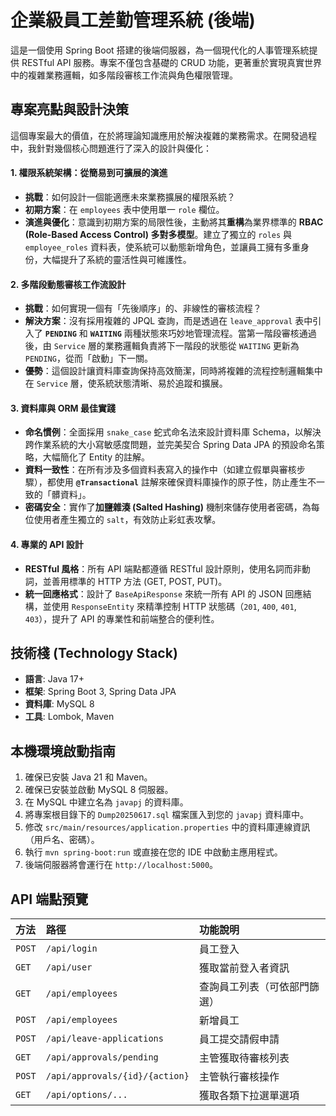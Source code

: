 # 企業級員工差勤管理系統 (後端)

這是一個使用 Spring Boot 搭建的後端伺服器，為一個現代化的人事管理系統提供 RESTful API 服務。專案不僅包含基礎的 CRUD 功能，更著重於實現真實世界中的複雜業務邏輯，如多階段審核工作流與角色權限管理。

## 專案亮點與設計決策

這個專案最大的價值，在於將理論知識應用於解決複雜的業務需求。在開發過程中，我針對幾個核心問題進行了深入的設計與優化：

#### 1. **權限系統架構：從簡易到可擴展的演進**
* **挑戰**：如何設計一個能適應未來業務擴展的權限系統？
* **初期方案**：在 `employees` 表中使用單一 `role` 欄位。
* **演進與優化**：意識到初期方案的局限性後，主動將其**重構**為業界標準的 **RBAC (Role-Based Access Control) 多對多模型**。建立了獨立的 `roles` 與 `employee_roles` 資料表，使系統可以動態新增角色，並讓員工擁有多重身份，大幅提升了系統的靈活性與可維護性。

#### 2. **多階段動態審核工作流設計**
* **挑戰**：如何實現一個有「先後順序」的、非線性的審核流程？
* **解決方案**：沒有採用複雜的 JPQL 查詢，而是透過在 `leave_approval` 表中引入了 **`PENDING`** 和 **`WAITING`** 兩種狀態來巧妙地管理流程。當第一階段審核通過後，由 `Service` 層的業務邏輯負責將下一階段的狀態從 `WAITING` 更新為 `PENDING`，從而「啟動」下一關。
* **優勢**：這個設計讓資料庫查詢保持高效簡潔，同時將複雜的流程控制邏輯集中在 `Service` 層，使系統狀態清晰、易於追蹤和擴展。

#### 3. **資料庫與 ORM 最佳實踐**
* **命名慣例**：全面採用 `snake_case` 蛇式命名法來設計資料庫 Schema，以解決跨作業系統的大小寫敏感度問題，並完美契合 Spring Data JPA 的預設命名策略，大幅簡化了 Entity 的註解。
* **資料一致性**：在所有涉及多個資料表寫入的操作中（如建立假單與審核步驟），都使用 **`@Transactional`** 註解來確保資料庫操作的原子性，防止產生不一致的「髒資料」。
* **密碼安全**：實作了**加鹽雜湊 (Salted Hashing)** 機制來儲存使用者密碼，為每位使用者產生獨立的 `salt`，有效防止彩虹表攻擊。

#### 4. **專業的 API 設計**
* **RESTful 風格**：所有 API 端點都遵循 RESTful 設計原則，使用名詞而非動詞，並善用標準的 HTTP 方法 (GET, POST, PUT)。
* **統一回應格式**：設計了 `BaseApiResponse` 來統一所有 API 的 JSON 回應結構，並使用 `ResponseEntity` 來精準控制 HTTP 狀態碼（`201`, `400`, `401`, `403`），提升了 API 的專業性和前端整合的便利性。

## 技術棧 (Technology Stack)
* **語言**: Java 17+
* **框架**: Spring Boot 3, Spring Data JPA
* **資料庫**: MySQL 8
* **工具**: Lombok, Maven

## 本機環境啟動指南
1.  確保已安裝 Java 21 和 Maven。
2.  確保已安裝並啟動 MySQL 8 伺服器。
3.  在 MySQL 中建立名為 `javapj` 的資料庫。
4.  將專案根目錄下的 `Dump20250617.sql` 檔案匯入到您的 `javapj` 資料庫中。
5.  修改 `src/main/resources/application.properties` 中的資料庫連線資訊（用戶名、密碼）。
6.  執行 `mvn spring-boot:run` 或直接在您的 IDE 中啟動主應用程式。
7.  後端伺服器將會運行在 `http://localhost:5000`。

## API 端點預覽
| 方法 | 路徑 | 功能說明 |
| :--- | :--- | :--- |
| `POST` | `/api/login` | 員工登入 |
| `GET` | `/api/user` | 獲取當前登入者資訊 |
| `GET` | `/api/employees` | 查詢員工列表（可依部門篩選） |
| `POST` | `/api/employees` | 新增員工 |
| `POST`| `/api/leave-applications` | 員工提交請假申請 |
| `GET` | `/api/approvals/pending`| 主管獲取待審核列表 |
| `POST`| `/api/approvals/{id}/{action}` | 主管執行審核操作 |
| `GET` | `/api/options/...` | 獲取各類下拉選單選項 |
